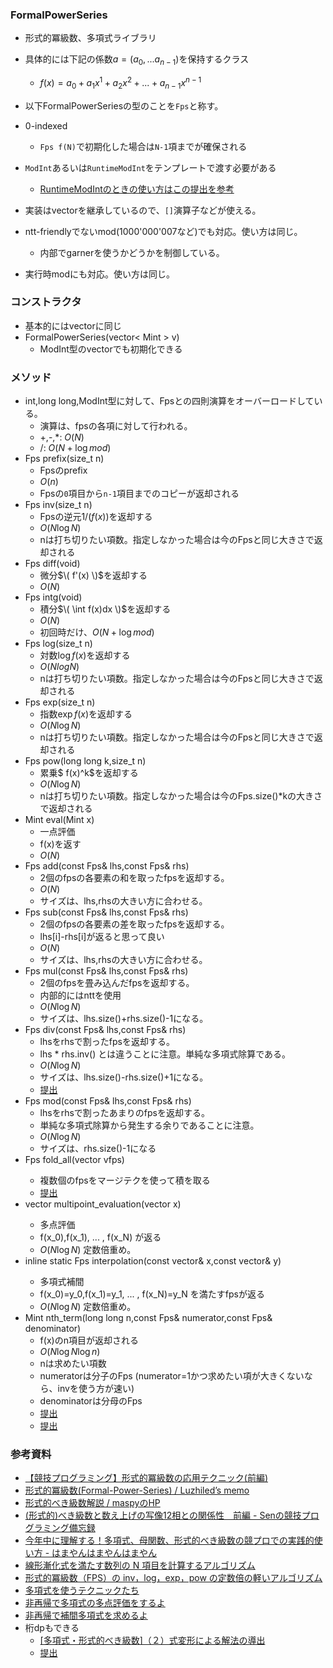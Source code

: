 ### FormalPowerSeries
- 形式的冪級数、多項式ライブラリ
- 具体的には下記の係数$a=(a_0,...a_{n-1})$を保持するクラス
  - $f(x)=a_0 + a_1x^1 + a_2x^2 + ... + a_{n-1}x^{n-1}$

- 以下FormalPowerSeriesの型のことを`Fps`と称す。
- 0-indexed
  - `Fps f(N)`で初期化した場合は`N-1`項までが確保される
- `ModInt`あるいは`RuntimeModInt`をテンプレートで渡す必要がある
  - [RuntimeModIntのときの使い方はこの提出を参考](https://atcoder.jp/contests/abc137/submissions/21563722)
- 実装はvectorを継承しているので、`[]`演算子などが使える。
- ntt-friendlyでないmod(1000'000'007など)でも対応。使い方は同じ。
  - 内部でgarnerを使うかどうかを制御している。
- 実行時modにも対応。使い方は同じ。

### コンストラクタ
- 基本的にはvectorに同じ
- FormalPowerSeries(vector< Mint > v)
  - ModInt型のvectorでも初期化できる
  
### メソッド
- int,long long,ModInt型に対して、Fpsとの四則演算をオーバーロードしている。
  - 演算は、fpsの各項に対して行われる。
  - +,-,*: $O(N)$
  - /: $O(N+\log mod)$
- Fps prefix(size_t n)
  - Fpsのprefix
  - $O(n)$
  - Fpsの`0`項目から`n-1`項目までのコピーが返却される
- Fps inv(size_t n)
  - Fpsの逆元$1/(f(x))$を返却する
  - $O(N\log N)$
  - nは打ち切りたい項数。指定しなかった場合は今のFpsと同じ大きさで返却される
- Fps diff(void) 
  - 微分$\( f'(x) \)$を返却する
  - $O(N)$
- Fps intg(void) 
  - 積分$\( \int f(x)dx \)$を返却する
  - $O(N)$
  - 初回時だけ、$O(N+\log mod)$
- Fps log(size_t n)
  - 対数$\log f(x)$を返却する
  - $O(NlogN)$
  - nは打ち切りたい項数。指定しなかった場合は今のFpsと同じ大きさで返却される
- Fps exp(size_t n) 
  - 指数$\exp f(x)$を返却する
  - $O(N\log N)$
  - nは打ち切りたい項数。指定しなかった場合は今のFpsと同じ大きさで返却される
- Fps pow(long long k,size_t n) 
  - 累乗$ f(x)^k$を返却する
  - $O(N\log N)$
  - nは打ち切りたい項数。指定しなかった場合は今のFps.size()*kの大きさで返却される
- Mint eval(Mint x)
  - 一点評価
  - f(x)を返す
  - $O(N)$
- Fps add(const Fps& lhs,const Fps& rhs) 
  - 2個のfpsの各要素の和を取ったfpsを返却する。
  - $O(N)$
  - サイズは、lhs,rhsの大きい方に合わせる。
- Fps sub(const Fps& lhs,const Fps& rhs) 
  - 2個のfpsの各要素の差を取ったfpsを返却する。
  - lhs[i]-rhs[i]が返ると思って良い
  - $O(N)$
  - サイズは、lhs,rhsの大きい方に合わせる。
- Fps mul(const Fps& lhs,const Fps& rhs) 
  - 2個のfpsを畳み込んだfpsを返却する。
  - 内部的にはnttを使用
  - $O(N\log N)$
  - サイズは、lhs.size()+rhs.size()-1になる。
- Fps div(const Fps& lhs,const Fps& rhs) 
  - lhsをrhsで割ったfpsを返却する。
  - lhs * rhs.inv() とは違うことに注意。単純な多項式除算である。
  - $O(N\log N)$
  - サイズは、lhs.size()-rhs.size()+1になる。
  - [提出](https://atcoder.jp/contests/abc245/submissions/41991428)
- Fps mod(const Fps& lhs,const Fps& rhs) 
  - lhsをrhsで割ったあまりのfpsを返却する。
  - 単純な多項式除算から発生する余りであることに注意。
  - $O(N\log N)$
  - サイズは、rhs.size()-1になる
- Fps fold_all(vector<Fps> vfps)
  - 複数個のfpsをマージテクを使って積を取る
  - [提出](https://atcoder.jp/contests/tdpc/submissions/41600573)
- vector<Mint> multipoint_evaluation(vector<Mint> x)
  - 多点評価
  - f(x_0),f(x_1), ... , f(x_N) が返る
  - $O(N\log N)$ 定数倍重め。
- inline static Fps interpolation(const vector<Mint>& x,const vector<Mint>& y) 
  - 多項式補間
  - f(x_0)=y_0,f(x_1)=y_1, ... , f(x_N)=y_N を満たすfpsが返る
  - $O(N\log N)$ 定数倍重め。
- Mint nth_term(long long n,const Fps& numerator,const Fps& denominator)
  - f(x)のn項目が返却される
  - $O(N\log N \log n)$
  - nは求めたい項数 
  - numeratorは分子のFps (numerator=1かつ求めたい項が大きくないなら、invを使う方が速い)
  - denominatorは分母のFps
  - [提出](https://atcoder.jp/contests/abc178/submissions/41992411)
  - [提出](https://atcoder.jp/contests/abc179/submissions/41995344)

### 参考資料
- [【競技プログラミング】形式的冪級数の応用テクニック(前編)](https://qiita.com/hotman78/items/f0e6d2265badd84d429a)
- [形式的冪級数(Formal-Power-Series) / Luzhiled’s memo](https://ei1333.github.io/luzhiled/snippets/math/formal-power-series.html)
- [形式的べき級数解説 / maspyのHP](https://maspypy.com/category/%e5%bd%a2%e5%bc%8f%e7%9a%84%e3%81%b9%e3%81%8d%e7%b4%9a%e6%95%b0%e8%a7%a3%e8%aa%ac)
- [(形式的)べき級数と数え上げの写像12相との関係性　前編 - Senの競技プログラミング備忘録](https://sen-comp.hatenablog.com/entry/2019/12/07/142131)
- [今年中に理解する！多項式、母関数、形式的べき級数の競プロでの実践的使い方 - はまやんはまやんはまやん](https://www.hamayanhamayan.com/entry/2019/12/07/000441)
- [線形漸化式を満たす数列の N 項目を計算するアルゴリズム](http://q.c.titech.ac.jp/docs/progs/polynomial_division.html)
- [形式的冪級数（FPS）の inv，log，exp，pow の定数倍の軽いアルゴリズム](https://opt-cp.com/fps-fast-algorithms/)
- [多項式を使うテクニックたち](https://yukicoder.me/wiki/polynomial_techniques)
- [非再帰で多項式の多点評価をするよ](https://rsk0315.hatenablog.com/entry/2020/04/05/190941)
- [非再帰で補間多項式を求めるよ](https://rsk0315.hatenablog.com/entry/2020/04/05/203210)
- 桁dpもできる
  - [[多項式・形式的べき級数]（２）式変形による解法の導出](https://maspypy.com/%e5%a4%9a%e9%a0%85%e5%bc%8f%e3%83%bb%e5%bd%a2%e5%bc%8f%e7%9a%84%e3%81%b9%e3%81%8d%e7%b4%9a%e6%95%b0%ef%bc%88%ef%bc%92%ef%bc%89%e5%bc%8f%e5%a4%89%e5%bd%a2%e3%81%ab%e3%82%88%e3%82%8b%e8%a7%a3%e6%b3%95)
  - [提出](https://atcoder.jp/contests/abc135/submissions/42000622)